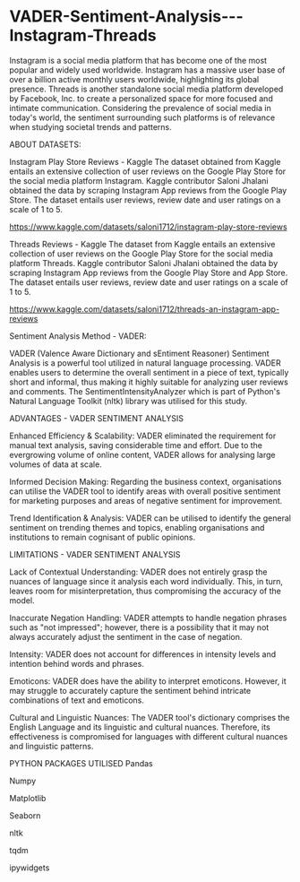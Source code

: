 # VADER-Sentiment-Analysis---Instagram-Threads
Instagram is a social media platform that has become one of the most popular and widely used worldwide. Instagram has a massive user base of over a billion active monthly users worldwide, highlighting its global presence. 
Threads is another standalone social media platform developed by Facebook, Inc. to create a personalized space for more focused and intimate communication. 
Considering the prevalence of social media in today's world, the sentiment surrounding such platforms is of relevance when studying societal trends and patterns. 

ABOUT DATASETS: 

Instagram Play Store Reviews - Kaggle 
  The dataset obtained from Kaggle entails an extensive collection of user reviews on the Google Play Store for the social media platform Instagram. Kaggle contributor Saloni Jhalani obtained the data by scraping Instagram App reviews from the Google Play Store. The dataset entails user reviews, review date and user ratings on a scale of 1 to 5. 
  
  https://www.kaggle.com/datasets/saloni1712/instagram-play-store-reviews

Threads Reviews - Kaggle 
  The dataset from Kaggle entails an extensive collection of user reviews on the Google Play Store for the social media platform Threads. Kaggle contributor Saloni Jhalani obtained the data by scraping Instagram App reviews from the Google Play Store and App Store. The dataset entails user reviews, review date and user ratings on a scale of 1 to 5. 
  
  https://www.kaggle.com/datasets/saloni1712/threads-an-instagram-app-reviews

Sentiment Analysis Method - VADER: 

  VADER (Valence Aware Dictionary and sEntiment Reasoner) Sentiment Analysis is a powerful tool utilized in natural language processing. VADER enables users to determine the overall sentiment in a piece of text, typically short and informal, thus making it highly suitable for analyzing user reviews and comments. The SentimentIntensityAnalyzer which is part of Python's Natural Language Toolkit (nltk) library was utilised for this study. 

ADVANTAGES - VADER SENTIMENT ANALYSIS

  Enhanced Efficiency & Scalability: VADER eliminated the requirement for manual text analysis, saving considerable time and effort. Due to the evergrowing volume of online content, VADER allows for analysing large volumes of data at scale. 

  Informed Decision Making: Regarding the business context, organisations can utilise the VADER tool to identify areas with overall positive sentiment for marketing purposes and areas of negative sentiment for improvement. 

  Trend Identification & Analysis: VADER can be utilised to identify the general sentiment on trending themes and topics, enabling organisations and institutions to remain cognisant of public opinions. 

LIMITATIONS - VADER SENTIMENT ANALYSIS

  Lack of Contextual Understanding: VADER does not entirely grasp the nuances of language since it analysis each word individually. This, in turn, leaves room for misinterpretation, thus compromising the accuracy of the model. 

  Inaccurate Negation Handling: VADER attempts to handle negation phrases such as "not impressed"; however, there is a possibility that it may not always accurately adjust the sentiment in the case of negation. 

  Intensity: VADER does not account for differences in intensity levels and intention behind words and phrases. 

  Emoticons: VADER does have the ability to interpret emoticons. However, it may struggle to accurately capture the sentiment behind intricate combinations of text and emoticons. 

  Cultural and Linguistic Nuances: The VADER tool's dictionary comprises the English Language and its linguistic and cultural nuances. Therefore, its effectiveness is compromised for languages with different cultural nuances and linguistic patterns. 

PYTHON PACKAGES UTILISED
  Pandas
  
  Numpy
  
  Matplotlib
  
  Seaborn
  
  nltk
  
  tqdm
  
  ipywidgets 
